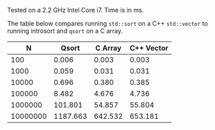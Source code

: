Tested on a 2.2 GHz Intel Core i7. Time is in ms.

The table below compares running `std::sort` on a C++ `std::vector` to
running introsort and `qsort` on a C array.

| N          | Qsort      | C Array    | C++ Vector |
|------------|------------|------------|------------|
|        100 |      0.006 |      0.003 |      0.003 |
|       1000 |      0.059 |      0.031 |      0.031 |
|      10000 |      0.696 |      0.380 |      0.385 |
|     100000 |      8.482 |      4.676 |      4.736 |
|    1000000 |    101.801 |     54.857 |     55.804 |
|   10000000 |   1187.663 |    642.532 |    653.181 |
